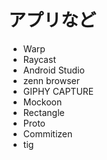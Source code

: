 # アプリなど

- Warp
- Raycast
- Android Studio
- zenn browser
- GIPHY CAPTURE
- Mockoon
- Rectangle
- Proto
- Commitizen
- tig
